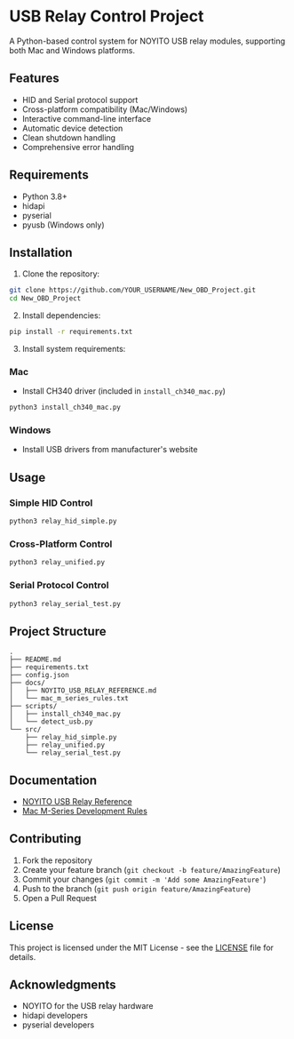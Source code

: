 # USB Relay Control Project

A Python-based control system for NOYITO USB relay modules, supporting both Mac and Windows platforms.

## Features

- HID and Serial protocol support
- Cross-platform compatibility (Mac/Windows)
- Interactive command-line interface
- Automatic device detection
- Clean shutdown handling
- Comprehensive error handling

## Requirements

- Python 3.8+
- hidapi
- pyserial
- pyusb (Windows only)

## Installation

1. Clone the repository:
```bash
git clone https://github.com/YOUR_USERNAME/New_OBD_Project.git
cd New_OBD_Project
```

2. Install dependencies:
```bash
pip install -r requirements.txt
```

3. Install system requirements:

### Mac
- Install CH340 driver (included in `install_ch340_mac.py`)
```bash
python3 install_ch340_mac.py
```

### Windows
- Install USB drivers from manufacturer's website

## Usage

### Simple HID Control
```bash
python3 relay_hid_simple.py
```

### Cross-Platform Control
```bash
python3 relay_unified.py
```

### Serial Protocol Control
```bash
python3 relay_serial_test.py
```

## Project Structure

```
.
├── README.md
├── requirements.txt
├── config.json
├── docs/
│   ├── NOYITO_USB_RELAY_REFERENCE.md
│   └── mac_m_series_rules.txt
├── scripts/
│   ├── install_ch340_mac.py
│   └── detect_usb.py
└── src/
    ├── relay_hid_simple.py
    ├── relay_unified.py
    └── relay_serial_test.py
```

## Documentation

- [NOYITO USB Relay Reference](docs/NOYITO_USB_RELAY_REFERENCE.md)
- [Mac M-Series Development Rules](docs/mac_m_series_rules.txt)

## Contributing

1. Fork the repository
2. Create your feature branch (`git checkout -b feature/AmazingFeature`)
3. Commit your changes (`git commit -m 'Add some AmazingFeature'`)
4. Push to the branch (`git push origin feature/AmazingFeature`)
5. Open a Pull Request

## License

This project is licensed under the MIT License - see the [LICENSE](LICENSE) file for details.

## Acknowledgments

- NOYITO for the USB relay hardware
- hidapi developers
- pyserial developers 